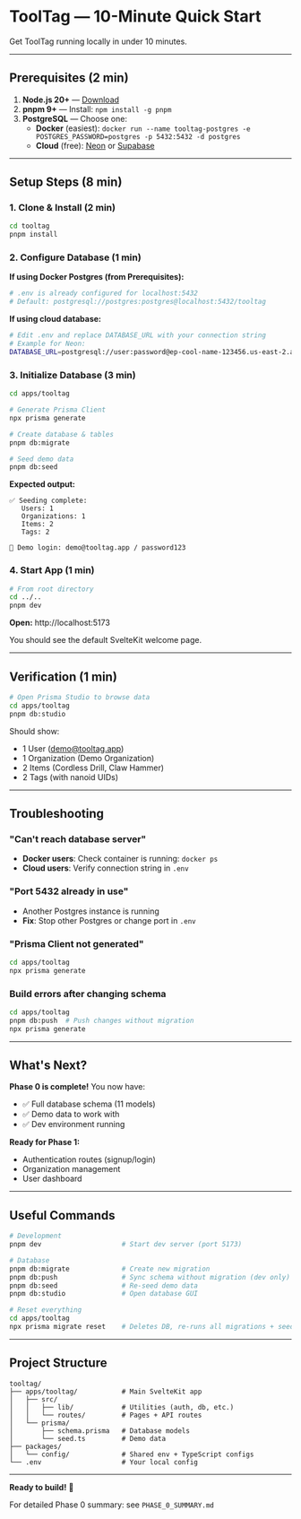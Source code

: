 # ToolTag — 10-Minute Quick Start

Get ToolTag running locally in under 10 minutes.

---

## Prerequisites (2 min)

1. **Node.js 20+** — [Download](https://nodejs.org/)
2. **pnpm 9+** — Install: `npm install -g pnpm`
3. **PostgreSQL** — Choose one:
   - **Docker** (easiest): `docker run --name tooltag-postgres -e POSTGRES_PASSWORD=postgres -p 5432:5432 -d postgres`
   - **Cloud** (free): [Neon](https://neon.tech) or [Supabase](https://supabase.com)

---

## Setup Steps (8 min)

### 1. Clone & Install (2 min)

```bash
cd tooltag
pnpm install
```

### 2. Configure Database (1 min)

**If using Docker Postgres (from Prerequisites):**
```bash
# .env is already configured for localhost:5432
# Default: postgresql://postgres:postgres@localhost:5432/tooltag
```

**If using cloud database:**
```bash
# Edit .env and replace DATABASE_URL with your connection string
# Example for Neon:
DATABASE_URL=postgresql://user:password@ep-cool-name-123456.us-east-2.aws.neon.tech/tooltag
```

### 3. Initialize Database (3 min)

```bash
cd apps/tooltag

# Generate Prisma Client
npx prisma generate

# Create database & tables
pnpm db:migrate

# Seed demo data
pnpm db:seed
```

**Expected output:**
```
✅ Seeding complete:
   Users: 1
   Organizations: 1
   Items: 2
   Tags: 2

📧 Demo login: demo@tooltag.app / password123
```

### 4. Start App (1 min)

```bash
# From root directory
cd ../..
pnpm dev
```

**Open:** http://localhost:5173

You should see the default SvelteKit welcome page.

---

## Verification (1 min)

```bash
# Open Prisma Studio to browse data
cd apps/tooltag
pnpm db:studio
```

Should show:
- 1 User (demo@tooltag.app)
- 1 Organization (Demo Organization)
- 2 Items (Cordless Drill, Claw Hammer)
- 2 Tags (with nanoid UIDs)

---

## Troubleshooting

### "Can't reach database server"
- **Docker users**: Check container is running: `docker ps`
- **Cloud users**: Verify connection string in `.env`

### "Port 5432 already in use"
- Another Postgres instance is running
- **Fix**: Stop other Postgres or change port in `.env`

### "Prisma Client not generated"
```bash
cd apps/tooltag
npx prisma generate
```

### Build errors after changing schema
```bash
cd apps/tooltag
pnpm db:push  # Push changes without migration
npx prisma generate
```

---

## What's Next?

**Phase 0 is complete!** You now have:
- ✅ Full database schema (11 models)
- ✅ Demo data to work with
- ✅ Dev environment running

**Ready for Phase 1:**
- Authentication routes (signup/login)
- Organization management
- User dashboard

---

## Useful Commands

```bash
# Development
pnpm dev                    # Start dev server (port 5173)

# Database
pnpm db:migrate             # Create new migration
pnpm db:push                # Sync schema without migration (dev only)
pnpm db:seed                # Re-seed demo data
pnpm db:studio              # Open database GUI

# Reset everything
cd apps/tooltag
npx prisma migrate reset    # Deletes DB, re-runs all migrations + seed
```

---

## Project Structure

```
tooltag/
├── apps/tooltag/           # Main SvelteKit app
│   ├── src/
│   │   ├── lib/            # Utilities (auth, db, etc.)
│   │   └── routes/         # Pages + API routes
│   └── prisma/
│       ├── schema.prisma   # Database models
│       └── seed.ts         # Demo data
├── packages/
│   └── config/             # Shared env + TypeScript configs
└── .env                    # Your local config
```

---

**Ready to build!** 🚀

For detailed Phase 0 summary: see `PHASE_0_SUMMARY.md`
